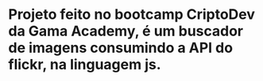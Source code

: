 # Projeto feito no bootcamp CriptoDev da Gama Academy, é um buscador de imagens consumindo a API do flickr, na linguagem js.